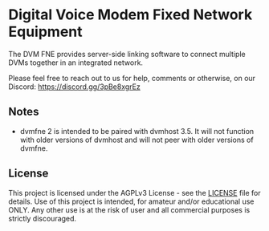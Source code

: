 # Digital Voice Modem Fixed Network Equipment

The DVM FNE provides server-side linking software to connect multiple DVMs together in an integrated network.

Please feel free to reach out to us for help, comments or otherwise, on our Discord: https://discord.gg/3pBe8xgrEz

## Notes

- dvmfne 2 is intended to be paired with dvmhost 3.5. It will not function with older versions of dvmhost and will not peer with older versions of dvmfne.

## License

This project is licensed under the AGPLv3 License - see the [LICENSE](LICENSE) file for details. Use of this project is intended, for amateur and/or educational use ONLY. Any other use is at the risk of user and all commercial purposes is strictly discouraged.

